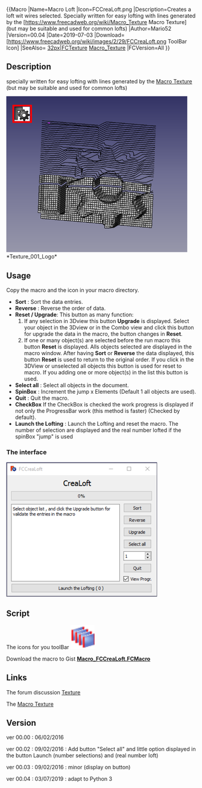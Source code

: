   {{Macro
|Name=Macro Loft
|Icon=FCCreaLoft.png
|Description=Creates a loft wit wires selected. Specially written for easy lofting with lines generated by the [https://www.freecadweb.org/wiki/Macro_Texture Macro Texture] (but may be suitable and used for common lofts)
|Author=Mario52
|Version=00.04
|Date=2019-07-03
|Download=[https://www.freecadweb.org/wiki/images/2/29/FCCreaLoft.png ToolBar Icon]
|SeeAlso= [32px|FCTexture](File:FCTexture.png.md) [Macro_Texture](Macro_Texture.md)
|FCVersion=All
}}

## Description

specially written for easy lofting with lines generated by the [Macro Texture](Macro_Texture.md) (but may be suitable and used for common lofts)
 

 <img alt="" src=images/Texture_001_Logo.png  style="width:480px;">  
*Texture_001_Logo*

## Usage

Copy the macro and the icon in your macro directory.

-   ****Sort**** : Sort the data entries.
-   ****Reverse**** : Reverse the order of data.
-   ****Reset** / **Upgrade****: This button as many function:
    1.  If any selection in 3Dview this button **Upgrade** is displayed.
        Select your object in the 3Dview or in the Combo view and click this button for upgrade the data in the macro, the button changes in **Reset**.
    2.  If one or many object(s) are selected before the run macro this button **Reset** is displayed.
        Alls objects selected are displayed in the macro window.
        After having **Sort** or **Reverse** the data displayed, this button **Reset** is used to return to the original order.
        If you click in the 3DView or unselected all objects this button is used for reset to macro.
        If you adding one or more object(s) in the list this button is used.
-   ****Select all**** : Select all objects in the document.
-   **SpinBox** : Increment the jump x Elements (Default 1 all objects are used).
-   ****Quit**** : Quit the macro.
-   **CheckBox** If the CheckBox is checked the work progress is displayed if not only the ProgressBar work (this method is faster) (Checked by default).
-   ****Launch the Lofting**** : Launch the Lofting and reset the macro. The number of selection are displayed and the real number lofted if the spinBox \"jump\" is used

 

### The interface 

<img alt="FCCreaLoft002" src=images/Macro_FCCreaLoft_01.png  style="width:400px;">  

## Script

The icons for you toolBar <img alt="" src=images/FCCreaLoft.png  style="width:64px;">

Download the macro to Gist [**Macro\_FCCreaLoft.FCMacro**](https://gist.github.com/mario52a/c477f892233d6abe02df5e97af828ff4)

## Links

The forum discussion [Texture](http://forum.freecadweb.org/viewtopic.php?f=24&t=5893&start=10)

The [Macro Texture](Macro_Texture.md)  

## Version

ver 00.00 : 06/02/2016

ver 00.02 : 09/02/2016 : Add button \"Select all\" and little option displayed in the button Launch (number selections) and (real number loft)

ver 00.03 : 09/02/2016 : minor (display on button)

ver 00.04 : 03/07/2019 : adapt to Python 3


